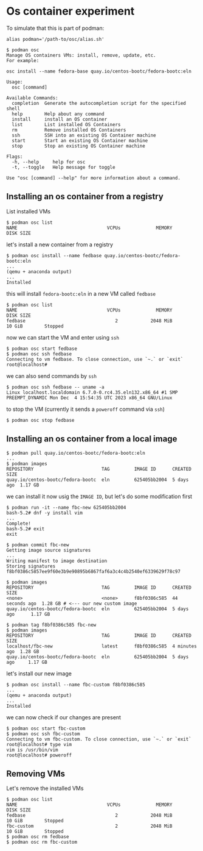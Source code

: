 # Os container experiment

To simulate that this is part of podman:
```shell
alias podman='/path-to/osc/alias.sh'
```

```shell
$ podman osc
Manage OS containers VMs: install, remove, update, etc. 
For example:

osc install --name fedora-base quay.io/centos-bootc/fedora-bootc:eln

Usage:
  osc [command]

Available Commands:
  completion  Generate the autocompletion script for the specified shell
  help        Help about any command
  install     install an OS container
  list        List installed OS Containers
  rm          Remove installed OS Containers
  ssh         SSH into an existing OS Container machine
  start       Start an existing OS Container machine
  stop        Stop an existing OS Container machine

Flags:
  -h, --help     help for osc
  -t, --toggle   Help message for toggle

Use "osc [command] --help" for more information about a command.
```

## Installing an os container from a registry

List installed VMs
```shell
$ podman osc list
NAME                           		 VCPUs 		       MEMORY 		       DISK SIZE
```

let's install a new container from a registry
```shell
$ podman osc install --name fedbase quay.io/centos-bootc/fedora-bootc:eln
...
(qemu + anaconda output)
...
Installed
```
this will install `fedora-bootc:eln` in a new VM called `fedbase`

```shell
$ podman osc list
NAME                           		 VCPUs 		       MEMORY 		       DISK SIZE
fedbase                        		    2 		     2048 MiB 		          10 GiB 	    Stopped
```

now we can start the VM and enter using `ssh`

```shell
$ podman osc start fedbase
$ podman osc ssh fedbase
Connecting to vm fedbase. To close connection, use `~.` or `exit`
root@localhost#  
```

we can also send commands by `ssh` 
```shell
$ podman osc ssh fedbase -- uname -a
Linux localhost.localdomain 6.7.0-0.rc4.35.eln132.x86_64 #1 SMP PREEMPT_DYNAMIC Mon Dec  4 15:54:35 UTC 2023 x86_64 GNU/Linux
```
to stop the VM (currently it sends a `poweroff` command via `ssh`)
```shell
$ podman osc stop fedbase
```

## Installing an os container from a local image
```shell
$ podman pull quay.io/centos-bootc/fedora-bootc:eln
...
$ podman images
REPOSITORY                         TAG         IMAGE ID      CREATED     SIZE
quay.io/centos-bootc/fedora-bootc  eln         625405bb2004  5 days ago  1.17 GB
```
we can install it now usig the `IMAGE ID`, but let's do some modification first
```shell
$ podman run -it --name fbc-new 625405bb2004
bash-5.2# dnf -y install vim
...
Complete!
bash-5.2# exit
exit
```
```shell
$ podman commit fbc-new
Getting image source signatures
...
Writing manifest to image destination
Storing signatures
f8bf0386c5857ee9f60e3b9e90895b6867faf6a3c4c4b2540ef6339629f78c97
```
```shell
$ podman images
REPOSITORY                         TAG         IMAGE ID      CREATED         SIZE
<none>                             <none>      f8bf0386c585  44 seconds ago  1.28 GB # <--- our new custom image
quay.io/centos-bootc/fedora-bootc  eln         625405bb2004  5 days ago      1.17 GB
  
$ podman tag f8bf0386c585 fbc-new
$ podman images
REPOSITORY                         TAG         IMAGE ID      CREATED        SIZE
localhost/fbc-new                  latest      f8bf0386c585  4 minutes ago  1.28 GB
quay.io/centos-bootc/fedora-bootc  eln         625405bb2004  5 days ago     1.17 GB
```

let's install our new image
```shell
$ podman osc install --name fbc-custom f8bf0386c585
...
(qemu + anaconda output)
...
Installed
```

we can now check if our changes are present
```shell
$ podman osc start fbc-custom
$ podman osc ssh fbc-custom
Connecting to vm fbc-custom. To close connection, use `~.` or `exit`
root@localhost# type vim
vim is /usr/bin/vim
root@localhost# poweroff 
```
## Removing VMs

Let's remove the installed VMs
```shell
$ podman osc list
NAME                           		 VCPUs 		       MEMORY 		       DISK SIZE
fedbase                        		    2 		     2048 MiB 		          10 GiB 	    Stopped
fbc-custom                     		    2 		     2048 MiB 		          10 GiB 	    Stopped
$ podman osc rm fedbase
$ podman osc rm fbc-custom
```

